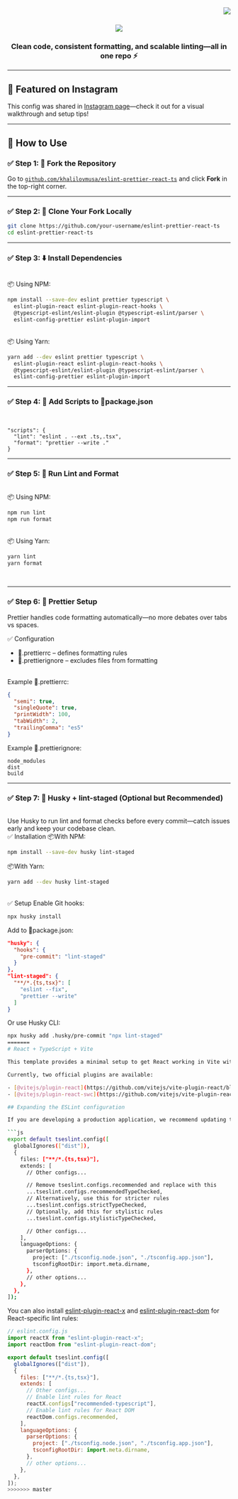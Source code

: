<img align="right" src="https://visitor-badge.laobi.icu/badge?page_id=khalilovmusa.eslint-prettier-react-ts" />

<h1 align="center">
  <img src="https://readme-typing-svg.herokuapp.com/?font=Righteous&size=30&center=true&vCenter=true&width=550&height=70&duration=4000&lines=ESLint+%2B+Prettier+Setup+for+React+%2B+TS" />
</h1>

<h3 align="center">Clean code, consistent formatting, and scalable linting—all in one repo ⚡</h3>

---

## 📸 Featured on Instagram

This config was shared in [Instagram page](https://www.instagram.com/justdevhints/)—check it out for a visual walkthrough and setup tips!

---

## 🚀 How to Use

### ✅ Step 1: 🔌 Fork the Repository  
Go to [`github.com/khalilovmusa/eslint-prettier-react-ts`](https://github.com/khalilovmusa/eslint-prettier-react-ts) and click **Fork** in the top-right corner.

---

### ✅ Step 2: 📄 Clone Your Fork Locally

```bash
git clone https://github.com/your-username/eslint-prettier-react-ts
cd eslint-prettier-react-ts
```
---

### ✅ Step 3: ⬇️ Install Dependencies
<br/>
📦 Using NPM:

```bash
npm install --save-dev eslint prettier typescript \
  eslint-plugin-react eslint-plugin-react-hooks \
  @typescript-eslint/eslint-plugin @typescript-eslint/parser \
  eslint-config-prettier eslint-plugin-import
```

<br/>
📦 Using Yarn:
<br/>

```bash
yarn add --dev eslint prettier typescript \
  eslint-plugin-react eslint-plugin-react-hooks \
  @typescript-eslint/eslint-plugin @typescript-eslint/parser \
  eslint-config-prettier eslint-plugin-import
```

---

### ✅ Step 4: 🧩 Add Scripts to 📄package.json
<br/>

```
"scripts": {
  "lint": "eslint . --ext .ts,.tsx",
  "format": "prettier --write ."
}
```
---

### ✅ Step 5: 🚦 Run Lint and Format
<br/>
📦 Using NPM:
<br/>

```bash
npm run lint
npm run format
```
<br/>
📦 Using Yarn:
<br/>

```bash
yarn lint
yarn format
```

<br/>

---

### ✅ Step 6: 🎨 Prettier Setup

Prettier handles code formatting automatically—no more debates over tabs vs spaces.
<br/>

✅ Configuration
- 📄.prettierrc – defines formatting rules
- 📄.prettierignore – excludes files from formatting
<br/>
Example 📄.prettierrc:

```JSON
{
  "semi": true,
  "singleQuote": true,
  "printWidth": 100,
  "tabWidth": 2,
  "trailingComma": "es5"
}
```

Example 📄.prettierignore:

```
node_modules
dist
build
```

---

### ✅ Step 7: 🐶 Husky + lint-staged (Optional but Recommended)
<br/>
Use Husky to run lint and format checks before every commit—catch issues early and keep your codebase clean.

<br/>
✅ Installation
📦With NPM:

```bash
npm install --save-dev husky lint-staged
```

📦With Yarn:

```bash
yarn add --dev husky lint-staged
```

<br/>
✅ Setup
Enable Git hooks:

```bash
npx husky install
```

Add to 📄package.json:

```JSON
"husky": {
  "hooks": {
    "pre-commit": "lint-staged"
  }
},
"lint-staged": {
  "**/*.{ts,tsx}": [
    "eslint --fix",
    "prettier --write"
  ]
}
```

Or use Husky CLI:

```bash
npx husky add .husky/pre-commit "npx lint-staged"
=======
# React + TypeScript + Vite

This template provides a minimal setup to get React working in Vite with HMR and some ESLint rules.

Currently, two official plugins are available:

- [@vitejs/plugin-react](https://github.com/vitejs/vite-plugin-react/blob/main/packages/plugin-react) uses [Babel](https://babeljs.io/) for Fast Refresh
- [@vitejs/plugin-react-swc](https://github.com/vitejs/vite-plugin-react/blob/main/packages/plugin-react-swc) uses [SWC](https://swc.rs/) for Fast Refresh

## Expanding the ESLint configuration

If you are developing a production application, we recommend updating the configuration to enable type-aware lint rules:

```js
export default tseslint.config([
  globalIgnores(["dist"]),
  {
    files: ["**/*.{ts,tsx}"],
    extends: [
      // Other configs...

      // Remove tseslint.configs.recommended and replace with this
      ...tseslint.configs.recommendedTypeChecked,
      // Alternatively, use this for stricter rules
      ...tseslint.configs.strictTypeChecked,
      // Optionally, add this for stylistic rules
      ...tseslint.configs.stylisticTypeChecked,

      // Other configs...
    ],
    languageOptions: {
      parserOptions: {
        project: ["./tsconfig.node.json", "./tsconfig.app.json"],
        tsconfigRootDir: import.meta.dirname,
      },
      // other options...
    },
  },
]);
```

You can also install [eslint-plugin-react-x](https://github.com/Rel1cx/eslint-react/tree/main/packages/plugins/eslint-plugin-react-x) and [eslint-plugin-react-dom](https://github.com/Rel1cx/eslint-react/tree/main/packages/plugins/eslint-plugin-react-dom) for React-specific lint rules:

```js
// eslint.config.js
import reactX from "eslint-plugin-react-x";
import reactDom from "eslint-plugin-react-dom";

export default tseslint.config([
  globalIgnores(["dist"]),
  {
    files: ["**/*.{ts,tsx}"],
    extends: [
      // Other configs...
      // Enable lint rules for React
      reactX.configs["recommended-typescript"],
      // Enable lint rules for React DOM
      reactDom.configs.recommended,
    ],
    languageOptions: {
      parserOptions: {
        project: ["./tsconfig.node.json", "./tsconfig.app.json"],
        tsconfigRootDir: import.meta.dirname,
      },
      // other options...
    },
  },
]);
>>>>>>> master
```
